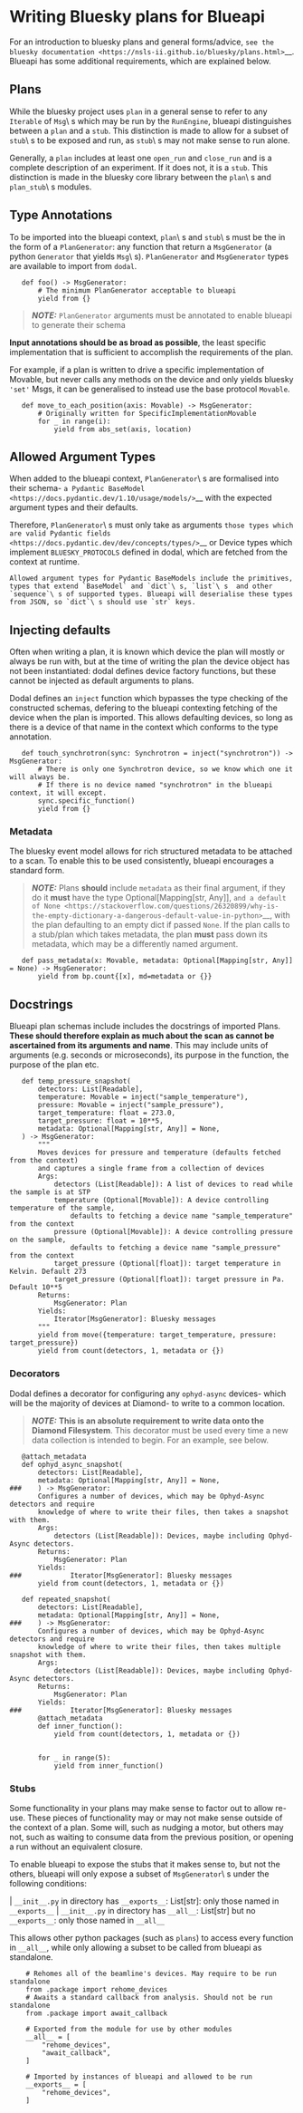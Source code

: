# Writing Bluesky plans for Blueapi


For an introduction to bluesky plans and general forms/advice, `see the bluesky documentation <https://nsls-ii.github.io/bluesky/plans.html>`__. Blueapi has some additional requirements, which are explained below.

## Plans

While the bluesky project uses `plan` in a general sense to refer to any `Iterable` of `Msg`\ s which may be run by the `RunEngine`, blueapi distinguishes between a `plan` and a `stub`. This distinction is made to allow for a subset of `stub`\ s to be exposed and run, as `stub`\ s may not make sense to run alone.

Generally, a `plan` includes at least one `open_run` and `close_run` and is a complete description of an experiment. If it does not, it is a `stub`. This distinction is made in the bluesky core library between the `plan`\ s and `plan_stub`\ s modules.

## Type Annotations

To be imported into the blueapi context, `plan`\ s and `stub`\ s must be the in the form of a `PlanGenerator`: any function that return a `MsgGenerator` (a python `Generator` that yields `Msg`\ s). `PlanGenerator` and `MsgGenerator` types are available to import from `dodal`.

``` 
   def foo() -> MsgGenerator:
       # The minimum PlanGenerator acceptable to blueapi
       yield from {}
```

> **_NOTE:_** `PlanGenerator` arguments must be annotated to enable blueapi to generate their schema

**Input annotations should be as broad as possible**, the least specific implementation that is sufficient to accomplish the requirements of the plan.

For example, if a plan is written to drive a specific implementation of Movable, but never calls any methods on the device and only yields bluesky `'set'` Msgs, it can be generalised to instead use the base protocol `Movable`.

```
   def move_to_each_position(axis: Movable) -> MsgGenerator:
       # Originally written for SpecificImplementationMovable
       for _ in range(i):
           yield from abs_set(axis, location)
```

## Allowed Argument Types

When added to the blueapi context, `PlanGenerator`\ s are formalised into their schema- `a Pydantic BaseModel <https://docs.pydantic.dev/1.10/usage/models/>`__ with the expected argument types and their defaults. 

Therefore, `PlanGenerator`\ s must only take as arguments `those types which are valid Pydantic fields <https://docs.pydantic.dev/dev/concepts/types/>`__ or Device types which implement `BLUESKY_PROTOCOLS` defined in dodal, which are fetched from the context at runtime.

    Allowed argument types for Pydantic BaseModels include the primitives, types that extend `BaseModel` and `dict`\ s, `list`\ s  and other `sequence`\ s of supported types. Blueapi will deserialise these types from JSON, so `dict`\ s should use `str` keys.

## Injecting defaults

Often when writing a plan, it is known which device the plan will mostly or always be run with, but at the time of writing the plan the device object has not been instantiated: dodal defines device factory functions, but these cannot be injected as default arguments to plans.

Dodal defines an `inject` function which bypasses the type checking of the constructed schemas, defering to the blueapi contexting fetching of the device when the plan is imported. This allows defaulting devices, so long as there is a device of that name in the context which conforms to the type annotation.

``` 
   def touch_synchrotron(sync: Synchrotron = inject("synchrotron")) -> MsgGenerator:
       # There is only one Synchrotron device, so we know which one it will always be.
       # If there is no device named "synchrotron" in the blueapi context, it will except.
       sync.specific_function()
       yield from {}
```

### Metadata

The bluesky event model allows for rich structured metadata to be attached to a scan. To enable this to be used consistently, blueapi encourages a standard form.

> **_NOTE:_** Plans **should** include `metadata` as their final argument, if they do it **must** have the type Optional[Mapping[str, Any]], `and a default of None <https://stackoverflow.com/questions/26320899/why-is-the-empty-dictionary-a-dangerous-default-value-in-python>`__\, with the plan defaulting to an empty dict if passed `None`. If the plan calls to a stub/plan which takes metadata, the plan **must** pass down its metadata, which may be a differently named argument.

```
   def pass_metadata(x: Movable, metadata: Optional[Mapping[str, Any]] = None) -> MsgGenerator:
       yield from bp.count{[x], md=metadata or {}}
```

## Docstrings

Blueapi plan schemas include includes the docstrings of imported Plans. **These should therefore explain as much about the scan as cannot be ascertained from its arguments and name**. This may include units of arguments (e.g. seconds or microseconds), its purpose in the function, the purpose of the plan etc.

``` 
   def temp_pressure_snapshot(
       detectors: List[Readable],
       temperature: Movable = inject("sample_temperature"),
       pressure: Movable = inject("sample_pressure"),
       target_temperature: float = 273.0,
       target_pressure: float = 10**5,
       metadata: Optional[Mapping[str, Any]] = None,
   ) -> MsgGenerator:
       """
       Moves devices for pressure and temperature (defaults fetched from the context)
       and captures a single frame from a collection of devices
       Args:
           detectors (List[Readable]): A list of devices to read while the sample is at STP
           temperature (Optional[Movable]): A device controlling temperature of the sample,
               defaults to fetching a device name "sample_temperature" from the context
           pressure (Optional[Movable]): A device controlling pressure on the sample,
               defaults to fetching a device name "sample_pressure" from the context
           target_pressure (Optional[float]): target temperature in Kelvin. Default 273
           target_pressure (Optional[float]): target pressure in Pa. Default 10**5
       Returns:
           MsgGenerator: Plan
       Yields:
           Iterator[MsgGenerator]: Bluesky messages
       """
       yield from move({temperature: target_temperature, pressure: target_pressure})
       yield from count(detectors, 1, metadata or {})
```

### Decorators

Dodal defines a decorator for configuring any `ophyd-async` devices- which will be the majority of devices at Diamond- to write to a common location. 

> **_NOTE:_** **This is an absolute requirement to write data onto the Diamond Filesystem**.  This decorator must be used every time a new data collection is intended to begin. For an example, see below.

```
   @attach_metadata
   def ophyd_async_snapshot(
       detectors: List[Readable],
       metadata: Optional[Mapping[str, Any]] = None,
###    ) -> MsgGenerator:
       Configures a number of devices, which may be Ophyd-Async detectors and require
       knowledge of where to write their files, then takes a snapshot with them.
       Args:
           detectors (List[Readable]): Devices, maybe including Ophyd-Async detectors.
       Returns:
           MsgGenerator: Plan
       Yields:
###            Iterator[MsgGenerator]: Bluesky messages
       yield from count(detectors, 1, metadata or {})

   def repeated_snapshot(
       detectors: List[Readable],
       metadata: Optional[Mapping[str, Any]] = None,
###    ) -> MsgGenerator:
       Configures a number of devices, which may be Ophyd-Async detectors and require
       knowledge of where to write their files, then takes multiple snapshot with them.
       Args:
           detectors (List[Readable]): Devices, maybe including Ophyd-Async detectors.
       Returns:
           MsgGenerator: Plan
       Yields:
###            Iterator[MsgGenerator]: Bluesky messages
       @attach_metadata
       def inner_function():
           yield from count(detectors, 1, metadata or {})


       for _ in range(5):
           yield from inner_function()
```

### Stubs

Some functionality in your plans may make sense to factor out to allow re-use. These pieces of functionality may or may not make sense outside of the context of a plan. Some will, such as nudging a motor, but others may not, such as waiting to consume data from the previous position, or opening a run without an equivalent closure.

To enable blueapi to expose the stubs that it makes sense to, but not the others, blueapi will only expose a subset of `MsgGenerator`\ s under the following conditions:

| `__init__.py` in directory has `__exports__`: List[str]: only
  those named in `__exports__`
| `__init__.py` in directory has `__all__`: List[str] but no
  `__exports__`: only those named in `__all__`

This allows other python packages (such as `plans`) to access every function in `__all__`, while only allowing a subset to be called from blueapi as standalone.

``` 
    # Rehomes all of the beamline's devices. May require to be run standalone
    from .package import rehome_devices
    # Awaits a standard callback from analysis. Should not be run standalone
    from .package import await_callback

    # Exported from the module for use by other modules
    __all__ = [
        "rehome_devices",
        "await_callback",
    ]

    # Imported by instances of blueapi and allowed to be run
    __exports__ = [
        "rehome_devices",
    ]
```
